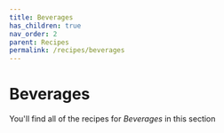```yaml
---
title: Beverages
has_children: true
nav_order: 2
parent: Recipes
permalink: /recipes/beverages
---
```


# Beverages

You'll find all of the recipes for *Beverages* in this section

